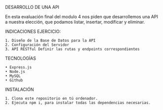 DESARROLLO DE UNA API

En esta evaluación final del modulo 4 nos piden que desarrollemos una API a nuestra elección, que podamos listar, insertar, modificar y eliminar.

INDICACIONES EJERCICIO:

    1. Diseño de la Base de Datos para la API
    2. Configuración del Servidor
    3. API RESTful Definir las rutas y endpoints correspondientes

TECNOLOGÍAS

    • Express.js
    • Node.js
    • MySQL
    • Github
      
INSTALACIÓN

    1. Clona este repositorio en tú ordenador.
    2. Ejecuta npm i, para instalar todas las dependencias necesarias.

